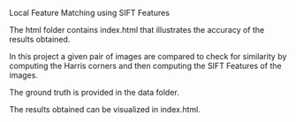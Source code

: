 Local Feature Matching using SIFT Features

The html folder contains index.html that illustrates the accuracy of the results obtained.

In this project a given pair of images are compared to check for similarity by computing the Harris corners and then computing the SIFT Features of the images.

The ground truth is provided in the data folder.

The results obtained can be visualized in index.html.